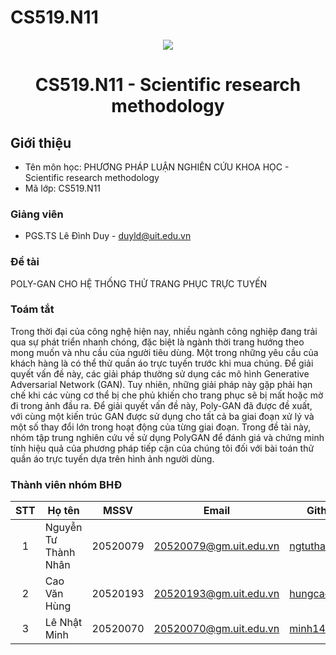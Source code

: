 # CS519.N11
<p align="center">
  <a href="https://www.uit.edu.vn/"><img src="https://www.uit.edu.vn/sites/vi/files/banner.png"></a>
<h1 align="center"><b>CS519.N11 - Scientific research methodology</b></h1>

## Giới thiệu
* Tên môn học: PHƯƠNG PHÁP LUẬN NGHIÊN CỨU KHOA HỌC - Scientific research methodology
* Mã lớp: CS519.N11

### Giảng viên
* PGS.TS Lê Đình Duy - duyld@uit.edu.vn


### Đề tài
POLY-GAN CHO HỆ THỐNG THỬ TRANG PHỤC TRỰC TUYẾN 

### Toám tắt
Trong thời đại của công nghệ hiện nay, nhiều ngành công nghiệp đang trải qua sự phát triển nhanh chóng, đặc biệt là ngành thời trang hướng theo mong muốn và nhu cầu của người tiêu dùng. Một trong những yêu cầu của khách hàng là có thể thử quần áo trực tuyến trước khi mua chúng. Để giải quyết vấn đề này, các giải pháp thường sử dụng các mô hình Generative Adversarial Network (GAN). Tuy nhiên, những giải pháp này gặp phải hạn chế khi các vùng cơ thể bị che phủ khiến cho trang phục sẽ bị mất hoặc mờ đi trong ảnh đầu ra. Để giải quyết vấn đề này, Poly-GAN đã được đề xuất, với cùng một kiến trúc GAN được sử dụng cho tất cả ba giai đoạn xử lý và một số thay đổi lớn trong hoạt động của từng giai đoạn. Trong đề tài này, nhóm tập trung nghiên cứu về sử dụng PolyGAN để đánh giá và chứng minh tính hiệu quả của phương pháp tiếp cận của chúng tôi đối với bài toán thử quần áo trực tuyến dựa trên hình ảnh người dùng.

### Thành viên nhóm BHĐ

| STT | Họ tên | MSSV | Email | Github |
| :---: | --- | --- | --- | --- |
| 1 | Nguyễn Tư Thành Nhân | 20520079 | 20520079@gm.uit.edu.vn | [ngtuthanhan](https://github.com/ngtuthanhan) |
| 2 | Cao Văn Hùng| 20520193 | 20520193@gm.uit.edu.vn | [hungcao0402](https://github.com/hungcao0402) |
| 3 | Lê Nhật Minh | 20520070 | 20520070@gm.uit.edu.vn | [minh1409](https://github.com/minh1409) |
